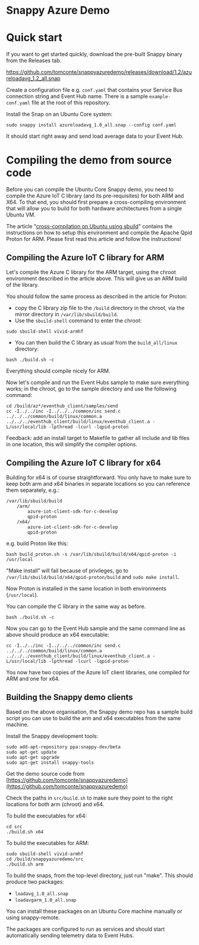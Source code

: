 # Snappy Azure Demo

# Quick start

If you want to get started quickly, download the pre-built Snappy binary from the Releases tab.

https://github.com/tomconte/snappyazuredemo/releases/download/1.2/azureloadavg_1.2_all.snap

Create a configuration file e.g. `conf.yaml` that contains your Service Bus connection string and Event Hub name. There is a sample `example-conf.yaml` file at the root of this repository.

Install the Snap on an Ubuntu Core system:

```
sudo snappy install azureloadavg_1.0_all.snap --config conf.yaml
```

It should start right away and send load average data to your Event Hub.

# Compiling the demo from source code

Before you can compile the Ubuntu Core Snappy demo, you need to compile the Azure IoT C library (and its pre-requisites) for both ARM and X64. To that end, you should first prepare a cross-compiling environment that will allow you to build for both hardware architectures from a single Ubuntu VM.

The article "[cross-compilation on Ubuntu using sbuild](http://hypernephelist.com/2015/03/09/cross-compilation-made-easy-on-ubuntu-with-sbuild.html)" contains the instructions on how to setup this environment and compile the Apache Qpid Proton for ARM. Please first read this article and follow the instructions!

## Compiling the Azure IoT C library for ARM

Let's compile the Azure C library for the ARM target, using the chroot environment described in the article above. This will give us an ARM build of the library.

You should follow the same process as described in the article for Proton:

- copy the C library zip file to the `/build` directory in the chroot, via the mirror directory in `/var/lib/sbuild/build`.
- Use the `sbuild-shell` command to enter the chroot:

```
sudo sbuild-shell vivid-armhf
```

- You can then build the C library as usual from the `build_all/linux` directory:

```
bash ./build.sh -c
```

Everything should compile nicely for ARM.

Now let's compile and run the Event Hubs sample to make sure everything works; in the chroot, go to the sample directory and use the following command:

```
cd /build/az*/eventhub_client/samples/send
cc -I../../inc -I../../../common/inc send.c ../../../common/build/linux/common.a ../../../eventhub_client/build/linux/eventhub_client.a -L/usr/local/lib -lpthread -lcurl -lqpid-proton
```

Feedback: add an install target to Makefile to gather all include and lib files in one location, this will simplify the compiler options.

## Compiling the Azure IoT C library for x64

Building for x64 is of course straightforward. You only have to make sure to keep both arm and x64 binaries in separate locations so you can reference them separately, e.g.:

```
/var/lib/sbuild/build
	/arm/
		azure-iot-client-sdk-for-c-develop
		qpid-proton
	/x64/
		azure-iot-client-sdk-for-c-develop
		qpid-proton
```

e.g. build Proton like this:

```
bash build_proton.sh -s /var/lib/sbuild/build/x64/qpid-proton -i /usr/local
```

"Make install" will fail because of privileges, go to `/var/lib/sbuild/build/x64/qpid-proton/build` and
`sudo make install`.

Now Proton is installed in the same location in both environments (`/usr/local`).

You can compile the C library in the same way as before.

```
bash ./build.sh -c
```

Now you can go to the Event Hub sample and the same command line as above should produce an x64 executable:

```
cc -I../../inc -I../../../common/inc send.c ../../../common/build/linux/common.a ../../../eventhub_client/build/linux/eventhub_client.a -L/usr/local/lib -lpthread -lcurl -lqpid-proton
```

You now have two copies of the Azure IoT client libraries, one compiled for ARM and one for x64.

## Building the Snappy demo clients

Based on the above organisation, the Snappy demo repo has a sample build script you can use to build the arm and x64 executables from the same machine.

Install the Snappy development tools:

```
sudo add-apt-repository ppa:snappy-dev/beta
sudo apt-get update
sudo apt-get upgrade
sudo apt-get install snappy-tools
```

Get the demo source code from [https://github.com/tomconte/snappyazuredemo](https://github.com/tomconte/snappyazuredemo)

Check the paths in `src/build.sh` to make sure they point to the right locations for both arm (chroot) and x64.

To build the executables for x64:

```
cd src
./build.sh x64
```

To build the executables for ARM:

```
sudo sbuild-shell vivid-armhf
cd /build/snappyazuredemo/src
./build.sh arm
```

To build the snaps, from the top-level directory, just run "make". This should produce two packages:

- `loadavg_1.0_all.snap`
- `loadavgarm_1.0_all.snap`

You can install these packages on an Ubuntu Core machine manually or using snappy-remote.

The packages are configured to run as services and should start automatically sending telemetry data to Event Hubs.
